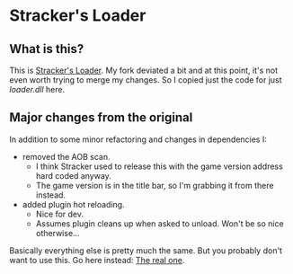 # Stracker's Loader

## What is this?

This is [Stracker's Loader](https://github.com/Strackeror/MHW-QuestLoader/tree/master/MHWLoader).
My fork deviated a bit and at this point, it's not even worth trying to merge my changes.
So I copied just the code for just _loader.dll_ here.

## Major changes from the original

In addition to some minor refactoring and changes in dependencies I:

- removed the AOB scan.
  - I think Stracker used to release this with the game version address hard coded anyway.
  - The game version is in the title bar, so I'm grabbing it from there instead.
- added plugin hot reloading.
  - Nice for dev.
  - Assumes plugin cleans up when asked to unload. Won't be so nice otherwise...

Basically everything else is pretty much the same. But you probably don't want to use this.
Go here instead: [The real one](https://www.nexusmods.com/monsterhunterworld/mods/1982).
